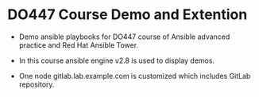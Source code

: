 # DO447 Course Demo and Extention

- Demo ansible playbooks for DO447 course of Ansible advanced practice and Red Hat Ansible Tower.

- In this course ansible engine v2.8 is used to display demos.

- One node gitlab.lab.example.com is customized which includes GitLab repository.
